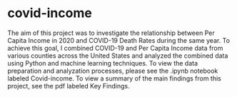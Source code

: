 # covid-income
The aim of this project was to investigate the relationship between Per Capita Income in 2020 and COVID-19 Death Rates during the same year. To achieve this goal, I combined COVID-19 and Per Capita Income data from various counties across the United States and analyzed the combined data using Python and machine learning techniques. To view the data preparation and analyzation processes, please see the .ipynb notebook labeled Covid-income. To view a summary of the main findings from this project, see the pdf labeled Key Findings. 
